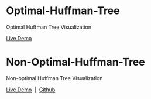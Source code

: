# Optimal-Huffman-Tree
Optimal Huffman Tree Visualization

[Live Demo](https://saliherdemk.github.io/Optimal-Huffman-Tree/)

# Non-Optimal-Huffman-Tree
Non-optimal Huffman Tree Visualization

[Live Demo](https://saliherdemk.github.io/Non-Optimal-Huffman-Tree/) &nbsp;|&nbsp; [Github](https://github.com/saliherdemk/Non-Optimal-Huffman-Tree)
